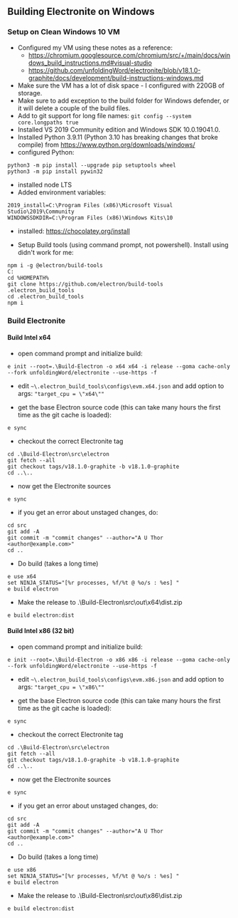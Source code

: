## Building Electronite on Windows
### Setup on Clean Windows 10 VM
- Configured my VM using these notes as a reference:
  - https://chromium.googlesource.com/chromium/src/+/main/docs/windows_build_instructions.md#visual-studio
  - https://github.com/unfoldingWord/electronite/blob/v18.1.0-graphite/docs/development/build-instructions-windows.md
- Make sure the VM has a lot of disk space - I configured with 220GB of storage.
- Make sure to add exception to the build folder for Windows defender, or it will delete a couple of the build files.
- Add to git support for long file names: `git config --system core.longpaths true`
- Installed VS 2019 Community edition and Windows SDK 10.0.19041.0.
- Installed Python 3.9.11 (Python 3.10 has breaking changes that broke compile) from https://www.python.org/downloads/windows/
- configured Python:
```
python3 -m pip install --upgrade pip setuptools wheel
python3 -m pip install pywin32
```
- installed node LTS
- Added environment variables:
```
2019_install=C:\Program Files (x86)\Microsoft Visual Studio\2019\Community
WINDOWSSDKDIR=C:\Program Files (x86)\Windows Kits\10
```

- installed: https://chocolatey.org/install
	
- Setup Build tools (using command prompt, not powershell).  Install using didn't work for me:
```
npm i -g @electron/build-tools
C:
cd %HOMEPATH%
git clone https://github.com/electron/build-tools .electron_build_tools
cd .electron_build_tools
npm i
```

### Build Electronite
#### Build Intel x64
- open command prompt and initialize build:
```
e init --root=.\Build-Electron -o x64 x64 -i release --goma cache-only --fork unfoldingWord/electronite --use-https -f
```

- edit `~\.electron_build_tools\configs\evm.x64.json`
and add option to args:       `"target_cpu = \"x64\""`

- get the base Electron source code (this can take many hours the first time as the git cache is loaded):
```
e sync
```

- checkout the correct Electronite tag
```
cd .\Build-Electron\src\electron
git fetch --all
git checkout tags/v18.1.0-graphite -b v18.1.0-graphite
cd ..\..
```

- now get the Electronite sources
```
e sync
```

- if you get an error about unstaged changes, do:
```
cd src
git add -A
git commit -m "commit changes" --author="A U Thor <author@example.com>"
cd ..
```

- Do build (takes a long time)
```
e use x64
set NINJA_STATUS="[%r processes, %f/%t @ %o/s : %es] "
e build electron
```

- Make the release to .\Build-Electron\src\out\x64\dist.zip
```
e build electron:dist
```

#### Build Intel x86 (32 bit)
- open command prompt and initialize build:
```
e init --root=.\Build-Electron -o x86 x86 -i release --goma cache-only --fork unfoldingWord/electronite --use-https -f
```

- edit `~\.electron_build_tools\configs\evm.x86.json`
  and add option to args:       `"target_cpu = \"x86\""`

- get the base Electron source code (this can take many hours the first time as the git cache is loaded):
```
e sync
```

- checkout the correct Electronite tag
```
cd .\Build-Electron\src\electron
git fetch --all
git checkout tags/v18.1.0-graphite -b v18.1.0-graphite
cd ..\..
```

- now get the Electronite sources
```
e sync
```

- if you get an error about unstaged changes, do:
```
cd src
git add -A
git commit -m "commit changes" --author="A U Thor <author@example.com>"
cd ..
```

- Do build (takes a long time)
```
e use x86
set NINJA_STATUS="[%r processes, %f/%t @ %o/s : %es] "
e build electron
```

- Make the release to .\Build-Electron\src\out\x86\dist.zip
```
e build electron:dist
```

